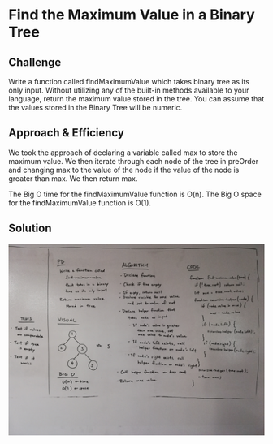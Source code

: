 # Find the Maximum Value in a Binary Tree

## Challenge
Write a function called findMaximumValue which takes binary tree as its only input. Without utilizing any of the built-in methods available to your language, return the maximum value stored in the tree. You can assume that the values stored in the Binary Tree will be numeric.

## Approach & Efficiency
We took the approach of declaring a variable called max to store the maximum value. We then iterate through each node of the tree in preOrder and changing max to the value of the node if the value of the node is greater than max. We then return max.

The Big O time for the findMaximumValue function is O(n). The Big O space for the findMaximumValue function is O(1).

## Solution
![find-maximum-value-binary-tree.jpg](../assets/find-maximum-value-binary-tree.jpg)
